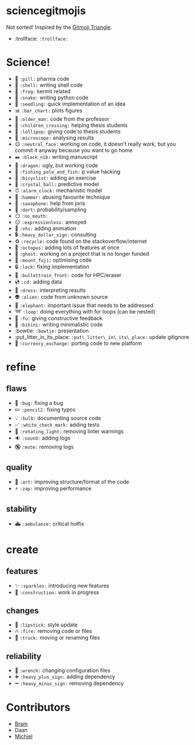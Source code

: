 # sciencegitmojis

Not sorted! Inspired by the [Gitmoji Triangle](http://gitmoji.com/).

- :trollface: `:trollface:`

# Science!

- :pill: `:pill:` pharma code
- :shell: `:shell:` writing shell code
- :frog: `:frog:` kermit related
- :snake: `:snake:` writing python code
- :seedling: `:seedling:` quick implementation of an idea
- :bar_chart: `:bar_chart:` plots figures
- :older_man: `:older_man:` code from the professor
- :children_crossing: `:children_crossing:` helping thesis students
- :lollipop: `:lollipop:` giving code to thesis students
- :microscope: `:microscope:` analysing results
- :neutral_face: `:neutral_face:` working on code, it doesn't really work, but you commit it anyway because you want to go home
- :black_nib: `:black_nib:` writing manuscript
- :dragon: `:dragon:` ugly, but working code
- :fishing_pole_and_fish: `:fishing_pole_and_fish:` p value hacking
- :bicyclist: `:bicyclist:` adding an exercise
- :crystal_ball: `:crystal_ball:` predictive model
- :alarm_clock: `:alarm_clock:` mechanistic model
- :hammer: `:hammer:` abusing favourite technique
- :saxophone: `:saxophone:` help from joris
- :dart: `:dart:` probability/sampling
- :no_mouth: `:no_mouth:`
- :expressionless: `:expressionless:` annoyed
- :vhs: `:vhs:` adding animation
- :heavy_dollar_sign: `:heavy_dollar_sign:` consulting
- :recycle: `:recycle:` code found on the stackoverflow/internet
- :octopus: `:octopus:` adding lots of features at once
- :ghost: `:ghost:` working on a project that is no longer funded
- :mount_fuji: `:mount_fuji:` optimising code
- :lock: `:lock:` fixing implementation
- :bullettrain_front: `:bullettrain_front:` code for HPC/eraser
- :cd: `:cd:` adding data
- :dress: `:dress:` interpreting results
- :alien: `:alien:` code from unknown source
- :elephant: `:elephant:` important issue that needs to be addressed
- :loop: `:loop:` doing everything with for loops (can be nested)
- :fu: `:fu:` giving constructive feedback
- :bikini: `:bikini:` writing minimalistic code
- :bowtie: `:bowtie:` presentation
- :put\_litter\_in\_its\_place: `:put\_litter\_in\_its\_place:` update gitignore
- :currency_exchange: `:currency_exchange:` porting code to new platform




# refine

## flaws

- :bug: `:bug:` fixing a bug
- :pencil2: `:pencil2:` fixing typos
- :bulb: `:bulb:` documenting source code
- :white_check_mark: `:white_check_mark:` adding tests
- :rotating_light: `:rotating_light:` removing linter warnings
- :sound: `:sound:` adding logs
- :mute: `:mute:` removing logs

## quality

- :art: `:art:` improving structure/format of the code
- :zap: `:zap:` improving performance

## stability

- :ambulance: `:ambulance:` critical hotfix

# create

## features

- :sparkles: `:sparkles:` introducing new features
- :construction: `:construction:` work in progress


## changes

- :lipstick: `:lipstick:` style update
- :fire: `:fire:` removing code or files
- :truck: `:truck:` moving or renaming files

## reliability

- :wrench: `:wrench:` changing configuration files
- :heavy_plus_sign: `:heavy_plus_sign:` adding dependency
- :heavy_minus_sign: `:heavy_minus_sign:` removing dependency

# Contributors

- [Bram](https://github.com/Beramos)
- Daan
- [Michiel](https://github.com/MichielStock)
